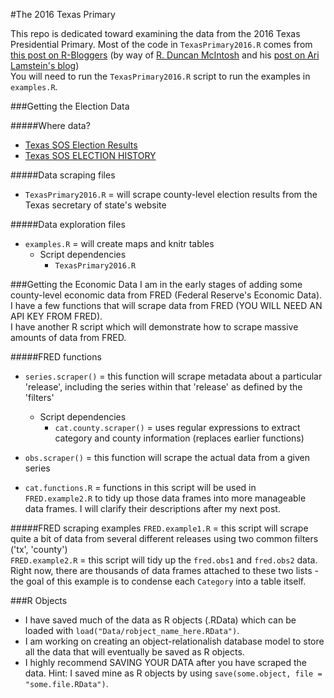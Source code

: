 #The 2016 Texas Primary

This repo is dedicated toward examining the data from the 2016 Texas Presidential Primary. Most of the code in `TexasPrimary2016.R` comes from [this post on R-Bloggers](http://www.r-bloggers.com/mapping-election-results-with-r-and-choroplethr/) (by way of [R. Duncan McIntosh](http://rduncanmcintosh.com/) and his [post on Ari Lamstein's blog](http://www.arilamstein.com/blog/2016/03/21/mapping-election-results-r-choroplethr/))  
You will need to run the `TexasPrimary2016.R` script to run the examples in `examples.R`.

###Getting the Election Data

#####Where data?
* [Texas SOS Election Results](http://www.sos.state.tx.us/elections/historical/)
* [Texas SOS ELECTION HISTORY](http://elections.sos.state.tx.us/index.htm)

#####Data scraping files
* `TexasPrimary2016.R` = will scrape county-level election results from the Texas secretary of state's website

#####Data exploration files
* `examples.R` = will create maps and knitr tables
  * Script dependencies
    * `TexasPrimary2016.R`

###Getting the Economic Data
I am in the early stages  of adding some county-level economic data from FRED (Federal Reserve's Economic Data).  
I have a few functions that will scrape data from FRED (YOU WILL NEED AN API KEY FROM FRED).  
I have another R script which will demonstrate how to scrape massive amounts of data from FRED.

#####FRED functions
* `series.scraper()` = this function will scrape metadata about a particular 'release', including the series within that 'release' as defined by the 'filters'
  * Script dependencies
    * `cat.county.scraper()` = uses regular expressions to extract category and county information (replaces earlier functions)

* `obs.scraper()` = this function will scrape the actual data from a given series  
* `cat.functions.R` = functions in this script will be used in `FRED.example2.R` to tidy up those data frames into more manageable data frames. I will clarify their descriptions after my next post.  

#####FRED scraping examples
`FRED.example1.R` = this script will scrape quite a bit of data from several different releases using two common filters ('tx', 'county')  
`FRED.example2.R` = this script will tidy up the `fred.obs1` and `fred.obs2` data. Right now, there are thousands of data frames attached to these two lists - the goal of this example is to condense each `Category` into a table itself.

###R Objects
* I have saved much of the data as R objects (.RData) which can be loaded with `load("Data/robject_name_here.RData")`.  
* I am working on creating an object-relationalish database model to store all the data that will eventually be saved as R objects.  
* I highly recommend SAVING YOUR DATA after you have scraped the data. Hint: I saved mine as R objects by using `save(some.object, file = "some.file.RData")`.  